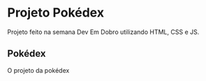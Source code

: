 <h1>Projeto Pokédex</h1>
<p>Projeto feito na semana Dev Em Dobro utilizando HTML, CSS e JS.</p>

<h2>Pokédex</h2>
<p>O projeto da pokédex
